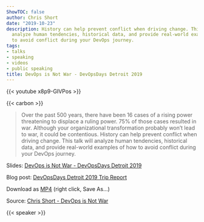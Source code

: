 ```yaml
---
ShowTOC: false
author: Chris Short
date: "2019-10-23"
description: History can help prevent conflict when driving change. This talk will
  analyze human tendencies, historical data, and provide real-world examples of how
  to avoid conflict during your DevOps journey.
tags:
- talks
- speaking
- videos
- public speaking
title: DevOps is Not War - DevOpsDays Detroit 2019
---
```


{{< youtube x8p9-GIVPos >}}

{{< carbon >}}

> Over the past 500 years, there have been 16 cases of a rising power threatening to displace a ruling power. 75% of those cases resulted in war. Although your organizational transformation probably won’t lead to war, it could be contentious. History can help prevent conflict when driving change. This talk will analyze human tendencies, historical data, and provide real-world examples of how to avoid conflict during your DevOps journey.

Slides: [DevOps is Not War - DevOpsDays Detroit 2019](https://speakerdeck.com/chrisshort/devops-is-not-war-df415c22-a29d-4cab-8689-143f9922c0f3)  

Blog post: [DevOpsDays Detroit 2019 Trip Report](/devopsdays-detroit-2019-trip-report/)

Download as [MP4](https://cdn.chrisshort.net/chrisshort/DevOps-is-Not-War-DOD-Detroit.mp4) (right click, Save As...)

Source: [Chris Short - DevOps is Not War](https://youtu.be/x8p9-GIVPos)

{{< speaker >}}
